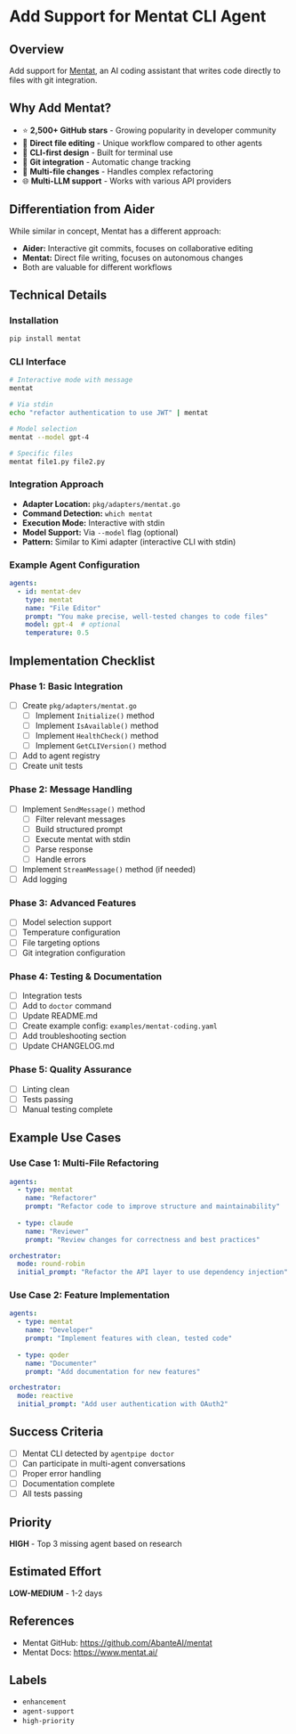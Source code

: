 # Add Support for Mentat CLI Agent

## Overview
Add support for [Mentat](https://github.com/AbanteAI/mentat), an AI coding assistant that writes code directly to files with git integration.

## Why Add Mentat?
- ⭐ **2,500+ GitHub stars** - Growing popularity in developer community
- 📝 **Direct file editing** - Unique workflow compared to other agents
- 💬 **CLI-first design** - Built for terminal use
- 🔄 **Git integration** - Automatic change tracking
- 🎯 **Multi-file changes** - Handles complex refactoring
- 🌐 **Multi-LLM support** - Works with various API providers

## Differentiation from Aider
While similar in concept, Mentat has a different approach:
- **Aider:** Interactive git commits, focuses on collaborative editing
- **Mentat:** Direct file writing, focuses on autonomous changes
- Both are valuable for different workflows

## Technical Details

### Installation
```bash
pip install mentat
```

### CLI Interface
```bash
# Interactive mode with message
mentat

# Via stdin
echo "refactor authentication to use JWT" | mentat

# Model selection
mentat --model gpt-4

# Specific files
mentat file1.py file2.py
```

### Integration Approach
- **Adapter Location:** `pkg/adapters/mentat.go`
- **Command Detection:** `which mentat`
- **Execution Mode:** Interactive with stdin
- **Model Support:** Via `--model` flag (optional)
- **Pattern:** Similar to Kimi adapter (interactive CLI with stdin)

### Example Agent Configuration
```yaml
agents:
  - id: mentat-dev
    type: mentat
    name: "File Editor"
    prompt: "You make precise, well-tested changes to code files"
    model: gpt-4  # optional
    temperature: 0.5
```

## Implementation Checklist

### Phase 1: Basic Integration
- [ ] Create `pkg/adapters/mentat.go`
  - [ ] Implement `Initialize()` method
  - [ ] Implement `IsAvailable()` method
  - [ ] Implement `HealthCheck()` method
  - [ ] Implement `GetCLIVersion()` method
- [ ] Add to agent registry
- [ ] Create unit tests

### Phase 2: Message Handling
- [ ] Implement `SendMessage()` method
  - [ ] Filter relevant messages
  - [ ] Build structured prompt
  - [ ] Execute mentat with stdin
  - [ ] Parse response
  - [ ] Handle errors
- [ ] Implement `StreamMessage()` method (if needed)
- [ ] Add logging

### Phase 3: Advanced Features
- [ ] Model selection support
- [ ] Temperature configuration
- [ ] File targeting options
- [ ] Git integration configuration

### Phase 4: Testing & Documentation
- [ ] Integration tests
- [ ] Add to `doctor` command
- [ ] Update README.md
- [ ] Create example config: `examples/mentat-coding.yaml`
- [ ] Add troubleshooting section
- [ ] Update CHANGELOG.md

### Phase 5: Quality Assurance
- [ ] Linting clean
- [ ] Tests passing
- [ ] Manual testing complete

## Example Use Cases

### Use Case 1: Multi-File Refactoring
```yaml
agents:
  - type: mentat
    name: "Refactorer"
    prompt: "Refactor code to improve structure and maintainability"
  
  - type: claude
    name: "Reviewer"
    prompt: "Review changes for correctness and best practices"

orchestrator:
  mode: round-robin
  initial_prompt: "Refactor the API layer to use dependency injection"
```

### Use Case 2: Feature Implementation
```yaml
agents:
  - type: mentat
    name: "Developer"
    prompt: "Implement features with clean, tested code"
  
  - type: qoder
    name: "Documenter"
    prompt: "Add documentation for new features"

orchestrator:
  mode: reactive
  initial_prompt: "Add user authentication with OAuth2"
```

## Success Criteria
- [ ] Mentat CLI detected by `agentpipe doctor`
- [ ] Can participate in multi-agent conversations
- [ ] Proper error handling
- [ ] Documentation complete
- [ ] All tests passing

## Priority
**HIGH** - Top 3 missing agent based on research

## Estimated Effort
**LOW-MEDIUM** - 1-2 days

## References
- Mentat GitHub: https://github.com/AbanteAI/mentat
- Mentat Docs: https://www.mentat.ai/

## Labels
- `enhancement`
- `agent-support`
- `high-priority`
